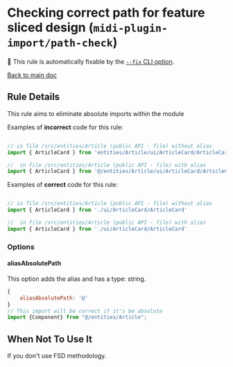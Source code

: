 # Checking correct path for feature sliced design (`midi-plugin-import/path-check`)

🔧 This rule is automatically fixable by the [`--fix` CLI option](https://eslint.org/docs/latest/user-guide/command-line-interface#--fix).

<!-- end auto-generated rule header -->

[Back to main doc](../../README.md)

## Rule Details

This rule aims to eliminate absolute 
imports within the module

Examples of **incorrect** code for this rule:

```js

// in file /src/entities/Article (public API - file) without alias
import { ArticleCard } from 'entities/Article/ui/ArticleCard/ArticleCard'

//  in file /src/entities/Article (public API - file) with alias
import { ArticleCard } from '@/entities/Article/ui/ArticleCard/ArticleCard'

```

Examples of **correct** code for this rule:

```js

// in file /src/entities/Article (public API - file) without alias
import { ArticleCard } from './ui/ArticleCard/ArticleCard'

//  in file /src/entities/Article (public API - file) with alias
import { ArticleCard } from './ui/ArticleCard/ArticleCard'

```

### Options

#### aliasAbsolutePath
This option adds the alias and has a type: string.

```js
{
    aliasAbsolutePath: '@'
}
// This import will be correct if it's be absolute
import {Component} from "@/entities/Article";
```

## When Not To Use It

If you don't use FSD methodology.

